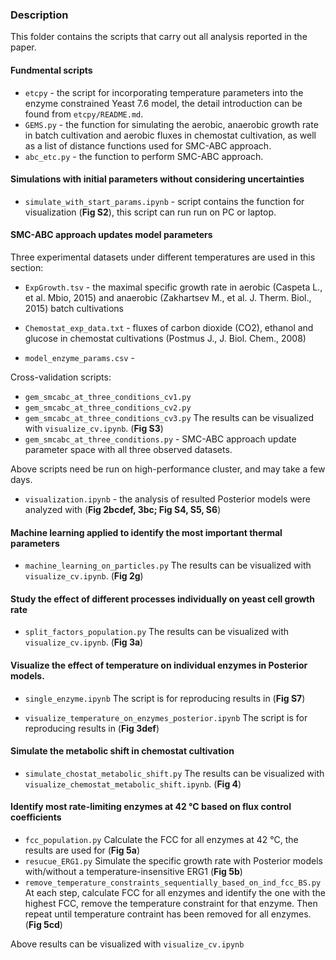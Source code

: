 ### Description
This folder contains the scripts that carry out all analysis reported in the paper.

#### Fundmental scripts
* `etcpy` - the script for incorporating temperature parameters into the enzyme constrained Yeast 7.6 model, the detail introduction can be found from `etcpy/README.md`.
* `GEMS.py` - the function for simulating the aerobic, anaerobic growth rate in batch cultivation and aerobic fluxes in chemostat cultivation, as well as a list of distance functions used for SMC-ABC approach.
* `abc_etc.py` - the function to perform SMC-ABC approach.

#### Simulations with initial parameters without considering uncertainties
* `simulate_with_start_params.ipynb` - script contains the function for visualization (**Fig S2**), this script can run run on PC or laptop.

#### SMC-ABC approach updates model parameters
Three experimental datasets under different temperatures are used in this section:
- `ExpGrowth.tsv` - the maximal specific growth rate in aerobic (Caspeta L., et al. Mbio, 2015) and anaerobic (Zakhartsev M., et al. J. Therm. Biol., 2015) batch cultivations

- `Chemostat_exp_data.txt` - fluxes of carbon dioxide (CO2), ethanol and glucose in chemostat cultivations (Postmus J., J. Biol. Chem., 2008)  

- `model_enzyme_params.csv` - 

Cross-validation scripts:
* `gem_smcabc_at_three_conditions_cv1.py`
* `gem_smcabc_at_three_conditions_cv2.py`
* `gem_smcabc_at_three_conditions_cv3.py`
The results can be visualized with `visualize_cv.ipynb`. (**Fig S3**)  
* `gem_smcabc_at_three_conditions.py` - SMC-ABC approach update parameter space with all three observed datasets.

Above scripts need be run on high-performance cluster, and may take a few days.

* `visualization.ipynb` - the analysis of resulted Posterior models were analyzed with  (**Fig 2bcdef, 3bc; Fig S4, S5, S6**)

#### Machine learning applied to identify the most important thermal parameters
* `machine_learning_on_particles.py`
The results can be visualized with `visualize_cv.ipynb`. (**Fig 2g**)

#### Study the effect of different processes individually on yeast cell growth rate
* `split_factors_population.py`
The results can be visualized with `visualize_cv.ipynb`. (**Fig 3a**)

#### Visualize the effect of temperature on individual enzymes in Posterior models.
* `single_enzyme.ipynb`
The script is for reproducing results in (**Fig S7**)

* `visualize_temperature_on_enzymes_posterior.ipynb`
The script is for reproducing results in (**Fig 3def**)

#### Simulate the metabolic shift in chemostat cultivation
* `simulate_chostat_metabolic_shift.py`
The results can be visualized with `visualize_chemostat_metabolic_shift.ipynb`. (**Fig 4**)

#### Identify most rate-limiting enzymes at 42 °C based on flux control coefficients
* `fcc_population.py` Calculate the FCC for all enzymes at 42 °C, the results are used for (**Fig 5a**)
* `resucue_ERG1.py` Simulate the specific growth rate with Posterior models with/without a temperature-insensitive ERG1 (**Fig 5b**)
* `remove_temperature_constraints_sequentially_based_on_ind_fcc_BS.py` At each step, calculate FCC for all enzymes and identify the one with the highest FCC, remove the temperature constraint for that enzyme. Then repeat until temperature contraint has been removed for all enzymes. (**Fig 5cd**)

Above results can be visualized with `visualize_cv.ipynb`
